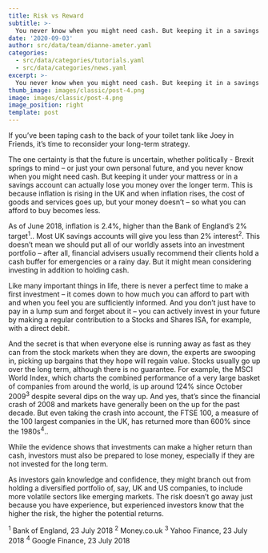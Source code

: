 ```yaml
---
title: Risk vs Reward
subtitle: >-
  You never know when you might need cash. But keeping it in a savings account can lose you money over the longer term.
date: '2020-09-03'
author: src/data/team/dianne-ameter.yaml
categories:
  - src/data/categories/tutorials.yaml
  - src/data/categories/news.yaml
excerpt: >-
  You never know when you might need cash. But keeping it in a savings account can lose you money over the longer term.
thumb_image: images/classic/post-4.png
image: images/classic/post-4.png
image_position: right
template: post
---
```


If you’ve been taping cash to the back of your toilet tank like Joey in Friends, it’s time to reconsider your long-term strategy.

The one certainty is that the future is uncertain, whether politically - Brexit springs to mind – or just your own personal future, and you never know when you might need cash. But keeping it under your mattress or in a savings account can actually lose you money over the longer term. This is because inflation is rising in the UK and when inflation rises, the cost of goods and services goes up, but your money doesn’t – so what you can afford to buy becomes less.

As of June 2018, inflation is 2.4%, higher than the Bank of England’s 2% target<sup>1</sup>.. Most UK savings accounts will give you less than 2% interest<sup>2</sup>. This doesn’t mean we should put all of our worldly assets into an investment portfolio – after all, financial advisers usually recommend their clients hold a cash buffer for emergencies or a rainy day. But it might mean considering investing in addition to holding cash.

Like many important things in life, there is never a perfect time to make a first investment – it comes down to how much you can afford to part with and when you feel you are sufficiently informed. And you don’t just have to pay in a lump sum and forget about it – you can actively invest in your future by making a regular contribution to a Stocks and Shares ISA, for example, with a direct debit.

And the secret is that when everyone else is running away as fast as they can from the stock markets when they are down, the experts are swooping in, picking up bargains that they hope will regain value. Stocks usually go up over the long term, although there is no guarantee. For example, the MSCI World Index, which charts the combined performance of a very large basket of companies from around the world, is up around 124% since October 2009<sup>3</sup> despite several dips on the way up. And yes, that’s since the financial crash of 2008 and markets have generally been on the up for the past decade. But even taking the crash into account, the FTSE 100, a measure of the 100 largest companies in the UK, has returned more than 600% since the 1980s<sup>4</sup>..

While the evidence shows that investments can make a higher return than cash, investors must also be prepared to lose money, especially if they are not invested for the long term.

As investors gain knowledge and confidence, they might branch out from holding a diversified portfolio of, say, UK and US companies, to include more volatile sectors like emerging markets. The risk doesn’t go away just because you have experience, but experienced investors know that the higher the risk, the higher the potential returns.

<sup>1</sup> Bank of England, 23 July 2018
<sup>2</sup> Money.co.uk
<sup>3</sup> Yahoo Finance, 23 July 2018
<sup>4</sup> Google Finance, 23 July 2018

